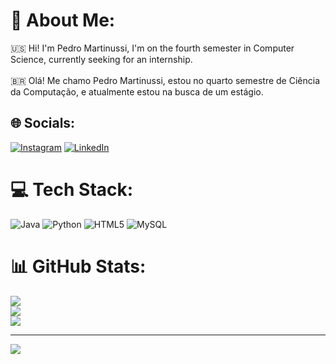 # 💫 About Me:
🇺🇸  Hi! I'm Pedro Martinussi, I'm on the fourth semester in Computer<br>Science, currently seeking for an internship.<br><br>🇧🇷  Olá! Me chamo Pedro Martinussi, estou no quarto semestre de Ciência<br>da Computação, e atualmente estou na busca de um estágio.


## 🌐 Socials:
[![Instagram](https://img.shields.io/badge/Instagram-%23E4405F.svg?logo=Instagram&logoColor=white)](https://instagram.com/pedro_martinussi) [![LinkedIn](https://img.shields.io/badge/LinkedIn-%230077B5.svg?logo=linkedin&logoColor=white)](https://linkedin.com/in/pedromartinussi) 

# 💻 Tech Stack:
![Java](https://img.shields.io/badge/java-%23ED8B00.svg?style=for-the-badge&logo=java&logoColor=white) ![Python](https://img.shields.io/badge/python-3670A0?style=for-the-badge&logo=python&logoColor=ffdd54) ![HTML5](https://img.shields.io/badge/html5-%23E34F26.svg?style=for-the-badge&logo=html5&logoColor=white) ![MySQL](https://img.shields.io/badge/mysql-%2300f.svg?style=for-the-badge&logo=mysql&logoColor=white)
# 📊 GitHub Stats:
![](https://github-readme-stats.vercel.app/api?username=PedroMartinussi&theme=dark&hide_border=true&include_all_commits=true&count_private=true)<br/>
![](https://github-readme-streak-stats.herokuapp.com/?user=PedroMartinussi&theme=dark&hide_border=true)<br/>
![](https://github-readme-stats.vercel.app/api/top-langs/?username=PedroMartinussi&theme=dark&hide_border=true&include_all_commits=true&count_private=true&layout=compact)

---
[![](https://visitcount.itsvg.in/api?id=PedroMartinussi&icon=5&color=12)](https://visitcount.itsvg.in)

<!-- Proudly created with GPRM ( https://gprm.itsvg.in ) -->
